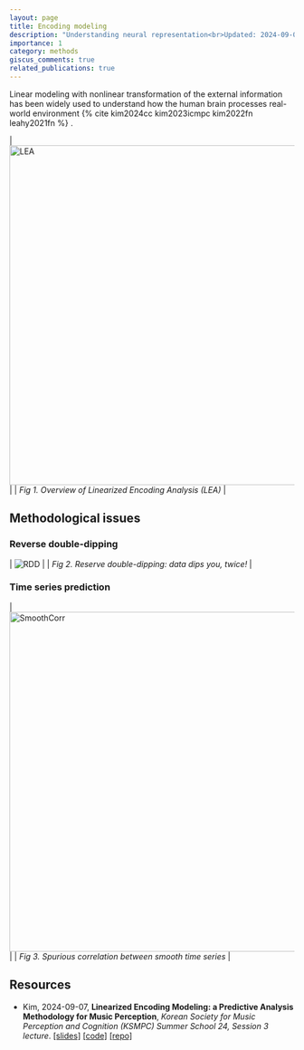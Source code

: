 ```yaml
---
layout: page
title: Encoding modeling
description: "Understanding neural representation<br>Updated: 2024-09-08"
importance: 1
category: methods
giscus_comments: true
related_publications: true
---
```


Linear modeling with nonlinear transformation of the external information has been widely used to understand how the human brain processes real-world environment
{% cite kim2024cc kim2023icmpc kim2022fn leahy2021fn %}
.

| <img alt="LEA" src="lea.png" width="600px" data-zoomable> |
| _Fig 1. Overview of Linearized Encoding Analysis (LEA)_ |

## Methodological issues

### Reverse double-dipping

| <img alt="RDD" src="rdd.png" data-zoomable> |
| _Fig 2. Reserve double-dipping: data dips you, twice!_ |

### Time series prediction

| <img alt="SmoothCorr" src="scorr.png" width="600px" style="float" data-zoomable> |
| _Fig 3. Spurious correlation between smooth time series_ |

## Resources

- Kim, 2024-09-07, <b>Linearized Encoding Modeling: a Predictive Analysis Methodology for Music Perception</b>, _Korean Society for Music Perception and Cognition (KSMPC) Summer School 24, Session 3 lecture_.
  [[slides]](https://github.com/seunggookim/ksmpc-ss24-sess3/blob/c17904e35a0648c97227fe48a494380c85703845/docs/2024-09-07_KSMPC-SS_enc_sgKIM_git.pdf)
  [[code]](https://drive.mathworks.com/sharing/cb9d7218-cfa4-4bef-abd2-6f03a6d953dc)
  [[repo]](https://github.com/seunggookim/ksmpc-ss24-sess3)

<!--

## Non-lienar transformation
[..]

## Time-invariant system identification

[..]


## Understanding linear coefficients
[..]

## Predictive modeling and cross-validation

[..]

## Double-dipping and reverse double-dipping
[..]


-->
